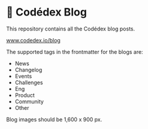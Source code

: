 # 📰 Codédex Blog

This repository contains all the Codédex blog posts.

www.codedex.io/blog

The supported tags in the frontmatter for the blogs are:

- News
- Changelog
- Events
- Challenges
- Eng
- Product
- Community
- Other

Blog images should be 1,600 x 900 px.
